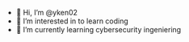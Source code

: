 - 👋 Hi, I’m @yken02
- 👀 I’m interested in to learn coding 
- 🌱 I’m currently learning cybersecurity ingeniering 



<!---
yken02/yken02 is a ✨ special ✨ repository because its `README.md` (this file) appears on your GitHub profile.
You can click the Preview link to take a look at your changes.
--->

